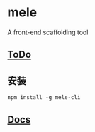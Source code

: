 # mele
A front-end scaffolding tool

## [ToDo](./devProgress.md)

## 安装
```shell
npm install -g mele-cli
```
## [Docs](./packages/mele-cli/README.md)